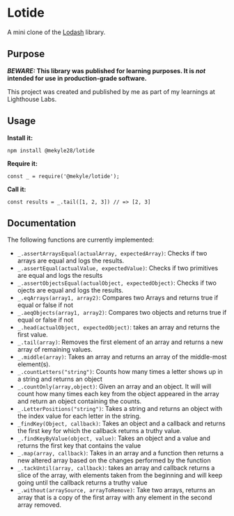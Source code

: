 # Lotide

A mini clone of the [Lodash](https://lodash.com) library.

## Purpose

**_BEWARE:_ This library was published for learning purposes. It is _not_ intended for use in production-grade software.**

This project was created and published by me as part of my learnings at Lighthouse Labs.

## Usage

**Install it:**

`npm install @mekyle28/lotide`

**Require it:**

`const _ = require('@mekyle/lotide');`

**Call it:**

`const results = _.tail([1, 2, 3]) // => [2, 3]`

## Documentation

The following functions are currently implemented:

- `_.assertArraysEqual(actualArray, expectedArray)`: Checks if two arrays are equal and logs the results. 
- `_.assertEqual(actualValue, expectedValue)`: Checks if two primitives are equal and logs the results
- `_.assertObjectsEqual(actualObject, expectedObject)`: Checks if two ojects are equal and logs the results.
- `_.eqArrays(array1, array2)`: Compares two Arrays and returns true if equal or false if not
- `_.aeqObjects(array1, array2)`: Compares two objects and returns true if equal or false if not
- `_.head(actualObject, expectedObject)`: takes an array and returns the first value.
- `_.tail(array)`: Removes the first element of an array and returns a new array of remaining values. 
- `_.middle(array)`: Takes an array and returns an array of the middle-most element(s).
- `_.countLetters("string")`: Counts how many times a letter shows up in a string and returns an object 
- `_.countOnly(array,object)`: Given an array and an object. It will will count how many times each key from the object appeared in the array and  return an object containing the counts.
- `_.LetterPositions("string")`: Takes a string and returns an object with the index value for each letter in the string.
- `_findKey(Object, callback)`: Takes an object and a callback and returns the first key for which the callback returns a truthy value.
- `_.findKeyByValue(object, value)`: Takes an object and a value and returns the first key that contains the value
- `_.map(array, callback)`: Takes in an array and a function then returns a new altered array based on the changes performed by the function   
- `_.tackUntil(array, callback)`: takes an array and callback returns a slice of the array, with elements taken from the beginning and will keep going until the callback returns a truthy value   
- `_.without(arraySource, arrayToRemove)`: Take two arrays, returns an array that is a copy of the first array with any element in the second array removed.    
  
